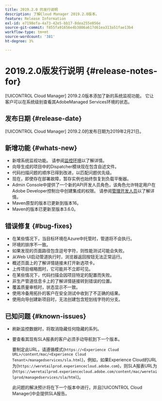 ```yaml
---
title: 2019.2.0 的发行说明
description: 了解Cloud Manager 2019.2.0版本。
feature: Release Information
exl-id: e7198efa-4a73-42e5-bb17-8dea255e056e
source-git-commit: f855fa91656e4b3806a617d61ea313a51fae13b4
workflow-type: tm+mt
source-wordcount: '381'
ht-degree: 3%

---
```


# 2019.2.0版发行说明 {#release-notes-for}

[!UICONTROL Cloud Manager] 2019.2.0版本添加了新的系统监视功能。 它让客户可以在系统级别查看其AdobeManaged Services环境的状态。


## 发布日期 {#release-date}

[!UICONTROL Cloud Manager] 2019.2.0的发布日期为2019年2月21日。

## 新增功能 {#whats-new}

* 新增系统监视功能。 请参阅[监控环境](/help/using/monitoring-environments.md)以了解详情。
* 向导生成的项目中的Dispatcher模块现在包含自述文件。
* 代码扫描问题的顺序已得到改进，以匹配问题优先级。
* 现在，即使存在部署故障，暂存实例也始终恢复到负载平衡器。
* Admin Console中提供了一个新的API开发人员角色，该角色允许特定用户在Adobe Developer控制台中创建集成的权限。 请参阅[管理开发人员](https://helpx.adobe.com/enterprise/using/manage-developers.html)以了解详情。
* Maven原型的版本已更新到版本16。
* Maven的版本已更新至版本3.6.0。

## 错误修复 {#bug-fixes}

* 在某些情况下，当目标环境在Azure中托管时，管道将不会执行。
* 环境的排序不一致。
* 如果发现的页面路径包含逗号字符，则性能测试可能会失败。
* 从Web UI启动管道执行时，浏览器返回按钮无法正常运行。
* 概述页面上的了解详情链接未打开新选项卡。
* 上传项目缩略图时，它可能并不立即可见。
* 在某些情况下，代码扫描会因项目特定的配置而失败。
* 非生产管道信息卡上的了解详情链接转到错误的位置。
* 覆盖质量审核时，状态显示不一致。
* 使用冷备用拓扑的客户在安全测试中收到了不正确的结果。
* 使用向导创建新项目时，无法创建包含短划线字符的分支。

## 已知问题 {#known-issues}

* 刷新监控数据时，将取消隐藏任何隐藏的系列。
* 要查看其现有SLA报表的客户必须手动导航到下一个版本。

  要制定此URL，请遵循模式(`https://<Experience Cloud URL>/content/mac/<Experience Cloud Tenant>/managedservices/sla.html`)，例如，如果Experience Cloud的URL为(`https://weretailprod.experiencecloud.adobe.com`)，则SLA报表URL为(`https://weretailprod.experiencecloud.adobe.com/content/mac/weretailprod/managedservices/sla/html`)。

  此问题的解决预计将在下一个版本中进行，并且[!UICONTROL Cloud Manager]中会提供SLA报告。
